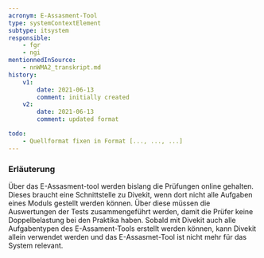 ```yaml
---
acronym: E-Assasment-Tool     
type: systemContextElement
subtype: itsystem
responsible:
    - fgr
    - ngi
mentionnedInSource: 
    - nnWMA2_transkript.md
history:
    v1:
        date: 2021-06-13
        comment: initially created
    v2:
        date: 2021-06-13
        comment: updated format

todo:
    - Quellformat fixen in Format [..., ..., ...]
---
```

### Erläuterung
Über das E-Assasment-tool werden bislang die Prüfungen online gehalten. 
Dieses braucht eine Schnittstelle zu Divekit, wenn dort nicht alle Aufgaben eines Moduls gestellt werden können. 
Über diese müssen die Auswertungen der Tests zusammengeführt werden, damit die Prüfer keine Doppelbelastung bei den Praktika haben. 
Sobald mit Divekit auch alle Aufgabentypen des E-Assament-Tools erstellt werden können, kann Divekit allein verwendet werden und das E-Assasmet-Tool ist nicht mehr für das System relevant. 

